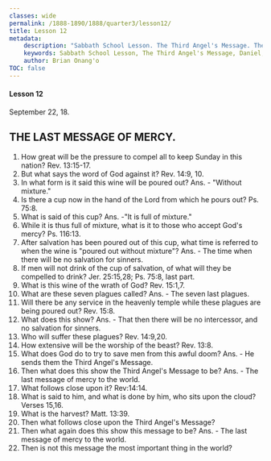 ```yaml
---
classes: wide
permalink: /1888-1890/1888/quarter3/lesson12/
title: Lesson 12
metadata:
    description: "Sabbath School Lesson. The Third Angel's Message. The Last Message of Mercy. Lesson 12. September 22, 1888. 1. How great will be the pressure to compel all to keep Sunday in this nation? Rev. 13:15-17. 2. But what says the word of God against it? Rev. 24:9, 10."
    keywords: Sabbath School Lesson, The Third Angel's Message, Daniel, Prophecy, September 22 1888
    author: Brian Onang'o
TOC: false
---
```


#### Lesson 12

September 22, 18.

## THE LAST MESSAGE OF MERCY.

1. How great will be the pressure to compel all to keep Sunday in this nation? Rev. 13:15-17.
2. But what says the word of God against it? Rev. 14:9, 10.
3. In what form is it said this wine will be poured out? Ans. - "Without mixture."
4. Is there a cup now in the hand of the Lord from which he pours out? Ps. 75:8.
5. What is said of this cup? Ans. -"It is full of mixture."
6. While it is thus full of mixture, what is it to those who accept God's mercy? Ps. 116:13.
7. After salvation has been poured out of this cup, what time is referred to when the wine is "poured out without mixture"? Ans. - The time when there will be no salvation for sinners.
8. If men will not drink of the cup of salvation, of what will they be compelled to drink? Jer. 25:15,28; Ps. 75:8, last part.
9. What is this wine of the wrath of God? Rev. 15:1,7.
10. What are these seven plagues called? Ans. - The seven last plagues.
11. Will there be any service in the heavenly temple while these plagues are being poured out? Rev. 15:8.
12. What does this show? Ans. - That then there will be no intercessor, and no salvation for sinners.
13. Who will suffer these plagues? Rev. 14:9,20.
14. How extensive will be the worship of the beast? Rev. 13:8.
15. What does God do to try to save men from this awful doom? Ans. - He sends them the Third Angel's Message.
16. Then what does this show the Third Angel's Message to be? Ans. - The last message of mercy to the world.
17. What follows close upon it? Rev:14:14.
18. What is said to him, and what is done by him, who sits upon the cloud? Verses 15,16.
19. What is the harvest? Matt. 13:39.
20. Then what follows close upon the Third Angel's Message?
21. Then what again does this show this message to be? Ans. - The last message of mercy to the world.
22. Then is not this message the most important thing in the world?
